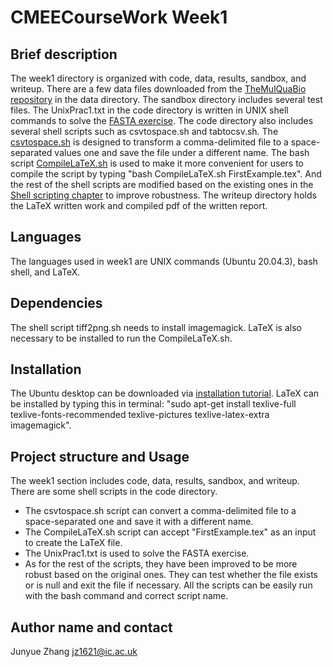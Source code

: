 # CMEECourseWork Week1
## Brief description
The week1 directory is organized with code, data, results, sandbox, and writeup. There are a few data files downloaded from the [TheMulQuaBio repository](https://github.com/mhasoba/TheMulQuaBio) in the data directory. 
The sandbox directory includes several test files.
The UnixPrac1.txt in the code directory is written in UNIX shell commands to solve the [FASTA exercise](https://mhasoba.github.io/TheMulQuaBio/notebooks/01-Unix.html#fasta-exercise). The code directory also includes several shell scripts such as csvtospace.sh and tabtocsv.sh.
The [csvtospace.sh](https://mhasoba.github.io/TheMulQuaBio/notebooks/02-ShellScripting.html#a-new-shell-script) is designed to transform a comma-delimited file to a space-separated values one and save the file under a different name. 
The bash script [CompileLaTeX.sh](https://mhasoba.github.io/TheMulQuaBio/notebooks/04-LaTeX.html#first-latex-example) is used to make it more convenient for users to compile the script by typing "bash CompileLaTeX.sh FirstExample.tex".
And the rest of the shell scripts are modified based on the existing ones in the [Shell scripting chapter](https://mhasoba.github.io/TheMulQuaBio/notebooks/02-ShellScripting.html#a-useful-shell-scripting-example) to improve robustness.
The writeup directory holds the LaTeX written work and compiled pdf of the written report.
## Languages
The languages used in week1 are UNIX commands (Ubuntu 20.04.3), bash shell, and LaTeX.

## Dependencies
The shell script tiff2png.sh needs to install imagemagick. LaTeX is also necessary to be installed to run the CompileLaTeX.sh.

## Installation
The Ubuntu desktop can be downloaded via [installation tutorial](https://ubuntu.com/tutorials/install-ubuntu-desktop#1-overview). LaTeX can be installed by typing this in terminal: "sudo apt-get install texlive-full texlive-fonts-recommended texlive-pictures texlive-latex-extra imagemagick".

## Project structure and Usage
The week1 section includes code, data, results, sandbox, and writeup. There are some shell scripts in the code directory. 
+ The csvtospace.sh script can convert a comma-delimited file to a space-separated one and save it with a different name. 
+ The CompileLaTeX.sh script can accept "FirstExample.tex" as an input to create the LaTeX file.
+ The UnixPrac1.txt is used to solve the FASTA exercise. 
+ As for the rest of the scripts, they have been improved to be more robust based on the original ones. They can test whether the file exists or is null and exit the file if necessary.
All the scripts can be easily run with the bash command and correct script name.

## Author name and contact
Junyue Zhang jz1621@ic.ac.uk
